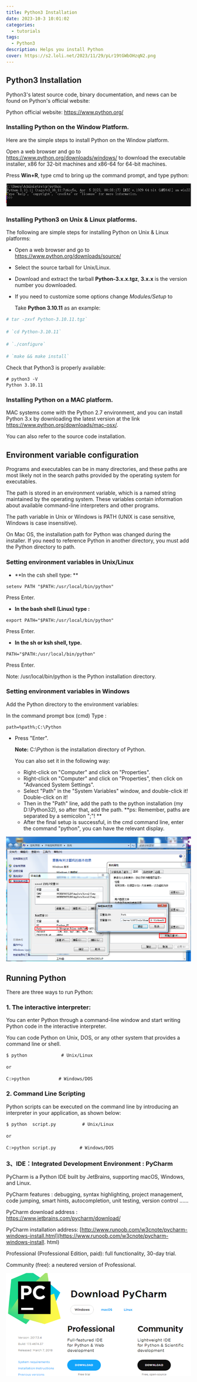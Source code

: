```yaml
---
title: Python3 Installation
date: 2023-10-3 10:01:02
categories:
  - tutorials
tags:
  - Python3
description: Helps you install Python
cover: https://s2.loli.net/2023/11/29/pLr19tGWbOHzqN2.png
---
```


## Python3 Installation

Python3's latest source code, binary documentation, and news can be found on Python's official website:

Python official website: https://www.python.org/

### Installing Python on the Window Platform.

Here are the simple steps to install Python on the Window platform.

Open a web browser and go to https://www.python.org/downloads/windows/ to download the executable installer, x86 for 32-bit machines and x86-64 for 64-bit machines.

Press **Win+R**, type cmd to bring up the command prompt, and type python:

![Snipaste_2023-10-03_11-57-54](https://raw.githubusercontent.com/KXHH2021/seveimg/main/img/202310031334173.png)

### Installing Python3 on Unix & Linux platforms.

The following are simple steps for installing Python on Unix & Linux platforms:

- Open a web browser and go to https://www.python.org/downloads/source/

- Select the source tarball for Unix/Linux.

- Download and extract the tarball **Python-3.x.x.tgz**, **3.x.x** is the version number you downloaded.

- If you need to customize some options change *Modules/Setup* to

  Take **Python 3.10.11** as an example:

```bash
# tar -zxvf Python-3.10.11.tgz`

# `cd Python-3.10.11`

# `./configure`

# `make && make install`
```

Check that Python3 is properly available:

```
# python3 -V
Python 3.10.11
```

### Installing Python on a MAC platform.

MAC systems come with the Python 2.7 environment, and you can install Python 3.x by downloading the latest version at the link https://www.python.org/downloads/mac-osx/.

You can also refer to the source code installation.

## Environment variable configuration

Programs and executables can be in many directories, and these paths are most likely not in the search paths provided by the operating system for executables.

The path is stored in an environment variable, which is a named string maintained by the operating system. These variables contain information about available command-line interpreters and other programs.

The path variable in Unix or Windows is PATH (UNIX is case sensitive, Windows is case insensitive).

On Mac OS, the installation path for Python was changed during the installer. If you need to reference Python in another directory, you must add the Python directory to path.

### Setting environment variables in Unix/Linux

- **In the csh shell type: **

```
setenv PATH "$PATH:/usr/local/bin/python"
```

Press Enter.

- **In the bash shell (Linux) type :**

```
export PATH="$PATH:/usr/local/bin/python" 
```

Press Enter.

- **In the sh or ksh shell, type.**

```
PATH="$PATH:/usr/local/bin/python" 
```

Press Enter.

Note: /usr/local/bin/python is the Python installation directory.

### Setting environment variables in Windows

Add the Python directory to the environment variables:

In the command prompt box (cmd) Type :

```
path=%path%;C:\Python 
```

- Press "Enter".

  

  **Note:** C:\Python is the installation directory of Python.

  You can also set it in the following way:

  - Right-click on "Computer" and click on "Properties".
  - Right-click on "Computer" and click on "Properties", then click on "Advanced System Settings".
  - Select "Path" in the "System Variables" window, and double-click it!
  Double-click on it! 
  - Then in the "Path" line, add the path to the python installation (my D:\Python32), so after that, add the path. **ps: Remember, paths are separated by a semicolon ";"! **
  - After the final setup is successful, in the cmd command line, enter the command "python", you can have the relevant display.

![Snipaste_2023-10-03_12-16-52](https://raw.githubusercontent.com/KXHH2021/seveimg/main/img/202310031335193.png)

## Running Python

There are three ways to run Python:

### 1. The interactive interpreter:

You can enter Python through a command-line window and start writing Python code in the interactive interpreter.

You can code Python on Unix, DOS, or any other system that provides a command line or shell.

```
$ python             # Unix/Linux

or  

C:>python           # Windows/DOS
```

### 2. Command Line Scripting

Python scripts can be executed on the command line by introducing an interpreter in your application, as shown below:

```
$ python  script.py          # Unix/Linux

or

C:>python script.py         # Windows/DOS
```

### 3、IDE：Integrated Development Environment : PyCharm

PyCharm is a Python IDE built by JetBrains, supporting macOS, Windows, and Linux.

PyCharm features : debugging, syntax highlighting, project management, code jumping, smart hints, autocompletion, unit testing, version control ......

PyCharm download address : https://www.jetbrains.com/pycharm/download/

PyCharm installation address: [http://www.runoob.com/w3cnote/pycharm-windows-install.html](https://www.runoob.com/w3cnote/pycharm-windows-install. html)

Professional (Professional Edition, paid): full functionality, 30-day trial.

Community (free): a neutered version of Professional.

![Snipaste_2023-10-03_12-21-10](https://raw.githubusercontent.com/KXHH2021/seveimg/main/img/202310031343518.png)

